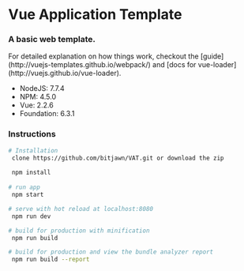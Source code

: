 # Vue Application Template
<h3>A basic web template.</h3>

<p>For detailed explanation on how things work, checkout the [guide](http://vuejs-templates.github.io/webpack/) and [docs for vue-loader](http://vuejs.github.io/vue-loader).</p>

<ul>
    <li>NodeJS: 7.7.4</li>
    <li>NPM: 4.5.0</li>
    <li>Vue: 2.2.6</li>
    <li>Foundation: 6.3.1</li>
</ul>

<h3>Instructions</h3>

```bash
# Installation
 clone https://github.com/bitjawn/VAT.git or download the zip
 
 npm install
 
# run app
 npm start

# serve with hot reload at localhost:8080
 npm run dev

# build for production with minification
 npm run build

# build for production and view the bundle analyzer report
 npm run build --report
```
